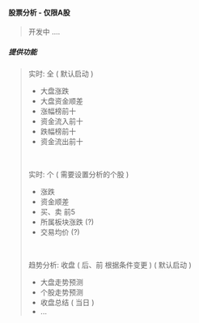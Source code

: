 #### 股票分析 - 仅限A股

> 开发中 ....

##### 提供功能
> 实时: 全 ( 默认启动 )
> - 大盘涨跌
> - 大盘资金顺差
> - 涨幅榜前十
> - 资金流入前十
> - 跌幅榜前十
> - 资金流出前十 
>
> <br />
>
> 实时: 个 ( 需要设置分析的个股 )
> - 涨跌
> - 资金顺差
> - 买、卖 前5
> - 所属板块涨跌 (?)
> - 交易均价 (?)
>
> <br />
>
> 趋势分析: 收盘 ( 后、前 根据条件变更 ) ( 默认启动 )
> - 大盘走势预测
> - 个股走势预测
> - 收盘总结 ( 当日 )  
> - ...



